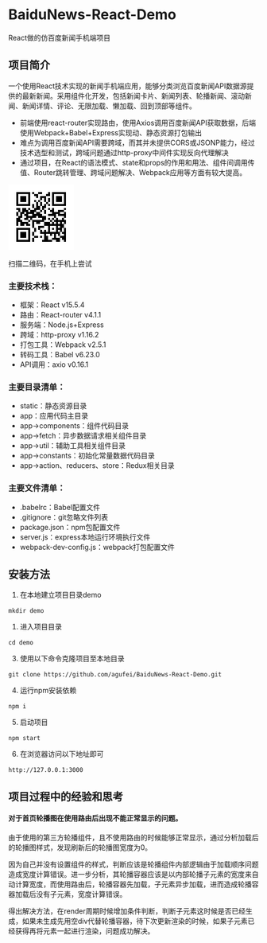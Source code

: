 # BaiduNews-React-Demo

React做的仿百度新闻手机端项目

## 项目简介

一个使用React技术实现的新闻手机端应用，能够分类浏览百度新闻API数据源提供的最新新闻。采用组件化开发，包括新闻卡片、新闻列表、轮播新闻、滚动新闻、新闻详情、评论、无限加载、懒加载、回到顶部等组件。

* 前端使用react-router实现路由，使用Axios调用百度新闻API获取数据，后端使用Webpack+Babel+Express实现动、静态资源打包输出
* 难点为调用百度新闻API需要跨域，而其并未提供CORS或JSONP能力，经过技术选型和测试，跨域问题通过http-proxy中间件实现反向代理解决
* 通过项目，在React的语法模式、state和props的作用和用法、组件间调用传值、Router跳转管理、跨域问题解决、Webpack应用等方面有较大提高。

![url](/static/image/url.png)

扫描二维码，在手机上尝试

### 主要技术栈：

* 框架：React v15.5.4
* 路由：React-router v4.1.1
* 服务端：Node.js+Express
* 跨域：http-proxy v1.16.2
* 打包工具：Webpack v2.5.1
* 转码工具：Babel v6.23.0
* API调用：axio v0.16.1

### 主要目录清单：

* static：静态资源目录
* app：应用代码主目录
* app->components：组件代码目录
* app->fetch：异步数据请求相关组件目录
* app->util：辅助工具相关组件目录
* app->constants：初始化常量数据代码目录
* app->action、reducers、store：Redux相关目录

### 主要文件清单：

* .babelrc：Babel配置文件
* .gitignore：git忽略文件列表
* package.json：npm包配置文件
* server.js：express本地运行环境执行文件
* webpack-dev-config.js：webpack打包配置文件

## 安装方法

1. 在本地建立项目目录demo

```shell
mkdir demo
```

1. 进入项目目录

```shell
cd demo
```

3. 使用以下命令克隆项目至本地目录

```shell
git clone https://github.com/agufei/BaiduNews-React-Demo.git
```

4. 运行npm安装依赖

```shell
npm i
```

5. 启动项目

```shell
npm start
```

6. 在浏览器访问以下地址即可

```url
http://127.0.0.1:3000
```

## 项目过程中的经验和思考

#### 对于首页轮播图在使用路由后出现不能正常显示的问题。
  由于使用的第三方轮播组件，且不使用路由的时候能够正常显示，通过分析加载后的轮播图样式，发现刷新后的轮播图宽度为0。
  
  因为自己并没有设置组件的样式，判断应该是轮播组件内部逻辑由于加载顺序问题造成宽度计算错误。进一步分析，其轮播容器应该是以内部轮播子元素的宽度来自动计算宽度，而使用路由后，轮播容器先加载，子元素异步加载，进而造成轮播容器加载后没有子元素，宽度计算错误。
  
  得出解决方法，在render周期时候增加条件判断，判断子元素这时候是否已经生成，如果未生成先用空div代替轮播容器，待下次更新渲染的时候，如果子元素已经获得再将元素一起进行渲染，问题成功解决。